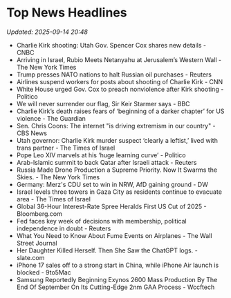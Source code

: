 # Top News Headlines

_Updated: 2025-09-14 20:48_

- Charlie Kirk shooting: Utah Gov. Spencer Cox shares new details - CNBC
- Arriving in Israel, Rubio Meets Netanyahu at Jerusalem’s Western Wall - The New York Times
- Trump presses NATO nations to halt Russian oil purchases - Reuters
- Airlines suspend workers for posts about shooting of Charlie Kirk - CNN
- White House urged Gov. Cox to preach nonviolence after Kirk shooting - Politico
- We will never surrender our flag, Sir Keir Starmer says - BBC
- Charlie Kirk’s death raises fears of ‘beginning of a darker chapter’ for US violence - The Guardian
- Sen. Chris Coons: The internet "is driving extremism in our country" - CBS News
- Utah governor: Charlie Kirk murder suspect ‘clearly a leftist,’ lived with trans partner - The Times of Israel
- Pope Leo XIV marvels at his ‘huge learning curve’ - Politico
- Arab-Islamic summit to back Qatar after Israeli attack - Reuters
- Russia Made Drone Production a Supreme Priority. Now It Swarms the Skies. - The New York Times
- Germany: Merz's CDU set to win in NRW, AfD gaining ground - DW
- Israel levels three towers in Gaza City as residents continue to evacuate area - The Times of Israel
- Global 36-Hour Interest-Rate Spree Heralds First US Cut of 2025 - Bloomberg.com
- Fed faces key week of decisions with membership, political independence in doubt - Reuters
- What You Need to Know About Fume Events on Airplanes - The Wall Street Journal
- Her Daughter Killed Herself. Then She Saw the ChatGPT logs. - slate.com
- iPhone 17 sales off to a strong start in China, while iPhone Air launch is blocked - 9to5Mac
- Samsung Reportedly Beginning Exynos 2600 Mass Production By The End Of September On Its Cutting-Edge 2nm GAA Process - Wccftech